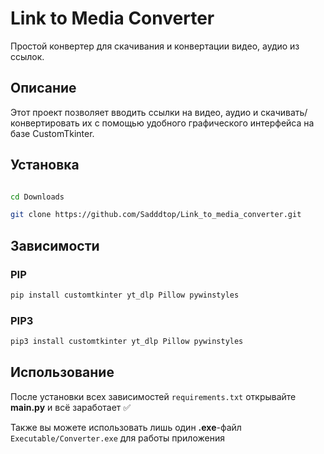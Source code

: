 # Link to Media Converter

Простой конвертер для скачивания и конвертации видео, аудио из ссылок.

## Описание

Этот проект позволяет вводить ссылки на видео, аудио и скачивать/конвертировать их с помощью удобного графического интерфейса на базе CustomTkinter.

## Установка

```bash

cd Downloads

git clone https://github.com/Sadddtop/Link_to_media_converter.git
```
## Зависимости

### PIP
```bash
pip install customtkinter yt_dlp Pillow pywinstyles
```
### PIP3
```bash
pip3 install customtkinter yt_dlp Pillow pywinstyles
```

## Использование

После установки всех зависимостей `requirements.txt` открывайте **main.py** и всё заработает ✅ 

Также вы можете использовать лишь один **.exe**-файл `Executable/Converter.exe` для работы приложения
